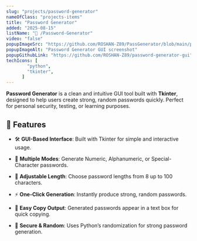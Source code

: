 ```yaml
---
slug: "projects/password-generator"
nameOfClass: "projects-items"
title: "Password Generator"
added: "2025-08-15"
listName: "🔐 /Password-Generator"
video: "false"
popupImageSrc: "https://github.com/ROSHAN-Z89/PassGenerator/blob/main/passgenerator.png?raw=true"
popupImageAlt: "Password Generator GUI screenshot"
popupGithubLink: "https://github.com/ROSHAN-Z89/password-generator-gui"
techIcons: [
        "python",
        "tkinter",
      ]
---
```


**Password Generator** is a clean and intuitive GUI tool built with **Tkinter**, designed to help users create strong, random passwords quickly. Perfect for personal security, testing, or learning purposes.

## 🚀 Features

- 🛠️ **GUI-Based Interface**: Built with Tkinter for simple and interactive usage.  

- 🔢 **Multiple Modes**: Generate Numeric, Alphanumeric, or Special-Character passwords.  

- 📏 **Adjustable Length**: Choose password lengths from 8 up to 100 characters.  

- ⚡ **One-Click Generation**: Instantly produce strong, random passwords.  

- 📄 **Easy Copy Output**: Generated passwords appear in a text box for quick copying.  

- 🔐 **Secure & Random**: Uses Python’s randomization for strong password generation.  

